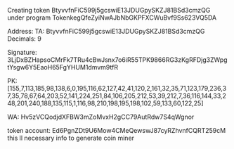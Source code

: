 Creating token BtyvvfnFiC599j5gcswiE13JDUGpySKZJ81BSd3cmzQG under program TokenkegQfeZyiNwAJbNbGKPFXCWuBvf9Ss623VQ5DA

Address:  TA: BtyvvfnFiC599j5gcswiE13JDUGpySKZJ81BSd3cmzQG
Decimals:  9

Signature: 3LjDxBZHapsoCMrFk7TRu4cBwJsnx7o6iR55TPK9866RG3zKgRFDjg3ZWpgtYsgw6Y5EaoH65FgYHUM1dmvm9tfR

PK: [155,7,113,185,98,138,6,0,195,116,62,127,42,41,120,2,161,32,35,71,123,179,236,37,35,78,67,64,203,52,141,224,251,84,106,205,212,53,39,212,7,36,116,144,33,248,201,240,188,135,115,1,116,98,210,198,195,198,102,59,133,60,122,25]

WA: Hv5zVCQodjdXFBW3mZoMvxH2gCC79AutRdw7S4qWgnor

token account: Ed6PgnZDt9U6Mow4CMeQewswJ87cyRZhvnfCQRT259cM
 this ll necessary info to generate coin miner